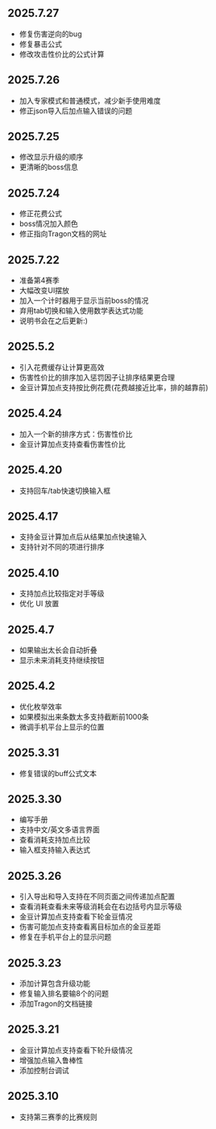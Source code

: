 ## 2025.7.27

+ 修复伤害逆向的bug
+ 修复暴击公式
+ 修改攻击性价比的公式计算

## 2025.7.26

+ 加入专家模式和普通模式，减少新手使用难度
+ 修正json导入后加点输入错误的问题

## 2025.7.25

+ 修改显示升级的顺序
+ 更清晰的boss信息

## 2025.7.24

+ 修正花费公式
+ boss情况加入颜色
+ 修正指向Tragon文档的网址

## 2025.7.22

+ 准备第4赛季
+ 大幅改变UI摆放
+ 加入一个计时器用于显示当前boss的情况
+ 弃用tab切换和输入使用数学表达式功能
+ 说明书会在之后更新:)

## 2025.5.2

+ 引入花费缓存让计算更高效
+ 伤害性价比的排序加入惩罚因子让排序结果更合理
+ 金豆计算加点支持按比例花费(花费越接近比率，排的越靠前)

## 2025.4.24

+ 加入一个新的排序方式：伤害性价比
+ 金豆计算加点支持查看伤害性价比

## 2025.4.20

+ 支持回车/tab快速切换输入框

## 2025.4.17

+ 支持金豆计算加点后从结果加点快速输入
+ 支持针对不同的项进行排序

## 2025.4.10

+ 支持加点比较指定对手等级
+ 优化 UI 放置

## 2025.4.7

+ 如果输出太长会自动折叠
+ 显示未来消耗支持继续按钮

## 2025.4.2

+ 优化枚举效率
+ 如果模拟出来条数太多支持截断前1000条
+ 微调手机平台上显示的位置

## 2025.3.31

+ 修复错误的buff公式文本

## 2025.3.30

+ 编写手册
+ 支持中文/英文多语言界面
+ 查看消耗支持加点比较
+ 输入框支持输入表达式

## 2025.3.26

+ 引入导出和导入支持在不同页面之间传递加点配置
+ 查看消耗查看未来等级消耗会在右边括号内显示等级
+ 金豆计算加点支持查看下轮金豆情况
+ 伤害可能加点支持查看离目标加点的金豆差距
+ 修复在手机平台上的显示问题

## 2025.3.23

+ 添加计算包含升级功能
+ 修复输入排名要输8个的问题
+ 添加Tragon的文档链接

## 2025.3.21

+ 金豆计算加点支持查看下轮升级情况
+ 增强加点输入鲁棒性
+ 添加控制台调试

## 2025.3.10

+ 支持第三赛季的比赛规则